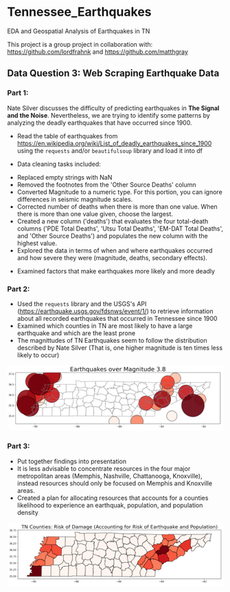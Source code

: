 # Tennessee_Earthquakes
EDA and Geospatial Analysis of Earthquakes in TN

This project is a group project in collaboration with: https://github.com/lordfrahnk and https://github.com/matthgray

## Data Question 3: Web Scraping Earthquake Data

### Part 1:
Nate Silver discusses the difficulty of predicting earthquakes in **The Signal and the Noise**. 
Nevertheless, we are trying to identify some patterns by analyzing the deadly earthquakes that have occurred since 1900.

- Read the table of earthquakes from https://en.wikipedia.org/wiki/List_of_deadly_earthquakes_since_1900 using the `requests` and/or `beautifulsoup` library and load it into df

- Data cleaning tasks included:

* Replaced empty strings with NaN
* Removed the footnotes from the 'Other Source Deaths' column
* Converted Magnitude to a numeric type. For this portion, you can ignore differences in seismic magnitude scales.
* Corrected number of deaths when there is more than one value. When there is more than one value given, choose the largest.
* Created a new column ('deaths') that evaluates the four total-death columns ('PDE Total Deaths', 'Utsu Total Deaths', 'EM-DAT Total Deaths', and 'Other Source Deaths') and populates the new column with the highest value.
* Explored the data in terms of when and where earthquakes occurred and how severe they were (magnitude, deaths, secondary effects).
- Examined factors that make earthquakes more likely and more deadly

### Part 2:
- Used the `requests` library and the USGS's API (https://earthquake.usgs.gov/fdsnws/event/1/) to retrieve information about all recorded earthquakes that occurred in Tennessee since 1900
- Examined which counties in TN are most likely to have a large earthquake and which are the least prone
- The magnittudes of TN Earthquakes seem to follow the distribution described by Nate Silver (That is, one higher magnitude is ten times less likely to occur)

![](https://github.com/savyrosea/Tennessee_Earthquakes/blob/main/pictures/Capture.PNG)

### Part 3:
- Put together findings into presentation
- It is less advisable to concentrate resources in the four major metropolitan areas (Memphis, Nashville, Chattanooga, Knoxville), instead resources should only be focused on Memphis and Knoxville areas.
- Created a plan for allocating resources that accounts for a counties likelihood to experience an earthquak, population, and population density
    
![](https://github.com/savyrosea/Tennessee_Earthquakes/blob/main/pictures/Capture2.PNG)

